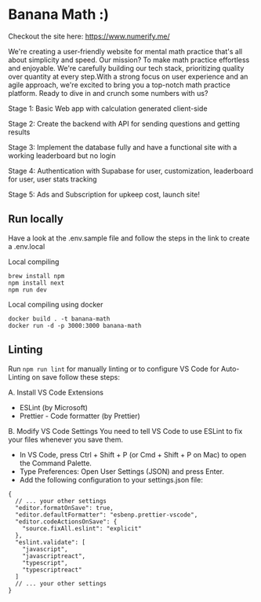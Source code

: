 # Banana Math :)

Checkout the site here: https://www.numerify.me/

We're creating a user-friendly website for mental math practice that's all about simplicity and speed. Our mission? To make math practice effortless and enjoyable. We're carefully building our tech stack, prioritizing quality over quantity at every step.With a strong focus on user experience and an agile approach, we're excited to bring you a top-notch math practice platform. Ready to dive in and crunch some numbers with us?

Stage 1: Basic Web app with calculation generated client-side

Stage 2: Create the backend with API for sending questions and getting results

Stage 3: Implement the database fully and have a functional site with a working leaderboard but no login

Stage 4: Authentication with Supabase for user, customization, leaderboard for user, user stats tracking

Stage 5: Ads and Subscription for upkeep cost, launch site!

## Run locally

Have a look at the .env.sample file and follow the steps in the link to create a .env.local

Local compiling

```
brew install npm
npm install next
npm run dev
```

Local compiling using docker

```
docker build . -t banana-math
docker run -d -p 3000:3000 banana-math
```

## Linting

Run `npm run lint` for manually linting or to configure VS Code for Auto-Linting on save follow these steps:

A. Install VS Code Extensions

- ESLint (by Microsoft)
- Prettier - Code formatter (by Prettier)

B. Modify VS Code Settings
You need to tell VS Code to use ESLint to fix your files whenever you save them.

- In VS Code, press Ctrl + Shift + P (or Cmd + Shift + P on Mac) to open the Command Palette.
- Type Preferences: Open User Settings (JSON) and press Enter.
- Add the following configuration to your settings.json file:

```
{
  // ... your other settings
  "editor.formatOnSave": true,
  "editor.defaultFormatter": "esbenp.prettier-vscode",
  "editor.codeActionsOnSave": {
    "source.fixAll.eslint": "explicit"
  },
  "eslint.validate": [
    "javascript",
    "javascriptreact",
    "typescript",
    "typescriptreact"
  ]
  // ... your other settings
}
```
